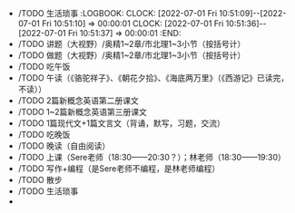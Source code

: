 - /TODO 生活琐事
  :LOGBOOK:
  CLOCK: [2022-07-01 Fri 10:51:09]--[2022-07-01 Fri 10:51:10] =>  00:00:01
  CLOCK: [2022-07-01 Fri 10:51:36]--[2022-07-01 Fri 10:51:37] =>  00:00:01
  :END:
- /TODO 讲题（大视野）/奥精1~2章/市北理1~3小节（按括号计）
- /TODO 做题（大视野）/奥精1~2章/市北理1~3小节（按括号计）
- /TODO 吃午饭
- /TODO 午读（《骆驼祥子》、《朝花夕拾》、《海底两万里》（《西游记》已读完，不读））
- /TODO 2篇新概念英语第二册课文
- /TODO 1~2篇新概念英语第三册课文
- /TODO 1篇现代文+1篇文言文（背诵，默写，习题，交流）
- /TODO 吃晚饭
- /TODO 晚读（自由阅读）
- /TODO 上课（Sere老师（18:30——20:30？）；林老师（18:30——19:30）
- /TODO 写作+编程（是Sere老师不编程，是林老师编程）
- /TODO 散步
- /TODO 生活琐事
-